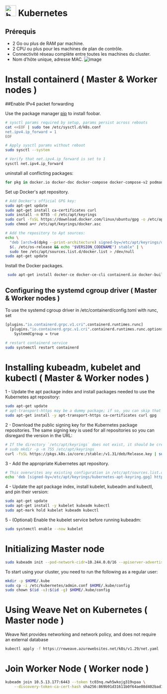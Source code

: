  #   <img src="https://github.com/user-attachments/assets/d567506b-5944-4e20-9517-0cd22e0e2769" width="35" title="hover text"> Kubernetes 

## Prérequis

* 2 Go ou plus de RAM par machine. 
* 2 CPU ou plus pour les machines de plan de contrôle.
* Connectivité réseau complète entre toutes les machines du cluster.
* Nom d’hôte unique, adresse MAC.
![image](https://github.com/user-attachments/assets/f619926f-872d-491d-b619-e1c11bf50755)


# Install containerd ( Master & Worker nodes )
##Enable IPv4 packet forwarding 


Use the package manager [pip](https://pip.pypa.io/en/stable/) to install foobar.

```bash
# sysctl params required by setup, params persist across reboots
cat <<EOF | sudo tee /etc/sysctl.d/k8s.conf
net.ipv4.ip_forward = 1
EOF

# Apply sysctl params without reboot
sudo sysctl --system

# Verify that net.ipv4.ip_forward is set to 1
sysctl net.ipv4.ip_forward
```
uninstall all conflicting packages:
```bash
for pkg in docker.io docker-doc docker-compose docker-compose-v2 podman-docker containerd runc; do sudo apt-get remove $pkg; done
```
Set up Docker's apt repository.
```bash
# Add Docker's official GPG key:
sudo apt-get update
sudo apt-get install ca-certificates curl
sudo install -m 0755 -d /etc/apt/keyrings
sudo curl -fsSL https://download.docker.com/linux/ubuntu/gpg -o /etc/apt/keyrings/docker.asc
sudo chmod a+r /etc/apt/keyrings/docker.asc

# Add the repository to Apt sources:
echo \
  "deb [arch=$(dpkg --print-architecture) signed-by=/etc/apt/keyrings/docker.asc] https://download.docker.com/linux/ubuntu \
  $(. /etc/os-release && echo "$VERSION_CODENAME") stable" | \
  sudo tee /etc/apt/sources.list.d/docker.list > /dev/null
sudo apt-get update
```
Install the Docker packages.
```bash
 sudo apt-get install docker-ce docker-ce-cli containerd.io docker-buildx-plugin docker-compose-plugin
```

## Configuring the systemd cgroup driver ( Master & Worker nodes )
To use the systemd cgroup driver in /etc/containerd/config.toml with runc, set
```bash
[plugins."io.containerd.grpc.v1.cri".containerd.runtimes.runc]
  [plugins."io.containerd.grpc.v1.cri".containerd.runtimes.runc.options]
    SystemdCgroup = true
```
```bash
# restart containerd service
sudo systemctl restart containerd
```
# Installing kubeadm, kubelet and kubectl  ( Master & Worker nodes )

1 - Update the apt package index and install packages needed to use the Kubernetes apt repository:
```bash
sudo apt-get update
# apt-transport-https may be a dummy package; if so, you can skip that package
sudo apt-get install -y apt-transport-https ca-certificates curl gpg
```
2 - Download the public signing key for the Kubernetes package repositories. The same signing key is used for all repositories so you can disregard the version in the URL:
```bash
# If the directory `/etc/apt/keyrings` does not exist, it should be created before the curl command, read the note below.
# sudo mkdir -p -m 755 /etc/apt/keyrings
curl -fsSL https://pkgs.k8s.io/core:/stable:/v1.31/deb/Release.key | sudo gpg --dearmor -o /etc/apt/keyrings/kubernetes-apt-keyring.gpg
```
3 - Add the appropriate Kubernetes apt repository.
```bash
# This overwrites any existing configuration in /etc/apt/sources.list.d/kubernetes.list
echo 'deb [signed-by=/etc/apt/keyrings/kubernetes-apt-keyring.gpg] https://pkgs.k8s.io/core:/stable:/v1.31/deb/ /' | sudo tee /etc/apt/sources.list.d/kubernetes.list
```
4 - Update the apt package index, install kubelet, kubeadm and kubectl, and pin their version:
```bash
sudo apt-get update
sudo apt-get install -y kubelet kubeadm kubectl
sudo apt-mark hold kubelet kubeadm kubectl
```
5 - (Optional) Enable the kubelet service before running kubeadm:
```bash
sudo systemctl enable --now kubelet
```
# Initializing Master node
```bash
sudo kubeadm init --pod-network-cidr=10.244.0.0/16 --apiserver-advertise-address=10.5.13.177
```
To start using your cluster, you need to run the following as a regular user:
```bash
mkdir -p $HOME/.kube
sudo cp -i /etc/kubernetes/admin.conf $HOME/.kube/config
sudo chown $(id -u):$(id -g) $HOME/.kube/config
```
# Using Weave Net on Kubernetes ( Master node )
Weave Net provides networking and network policy, and does not require an external database
```bash
kubectl apply -f https://reweave.azurewebsites.net/k8s/v1.29/net.yaml
```
# Join Worker Node ( Worker node )

```bash
kubeadm join 10.5.13.177:6443 --token tc03nq.nwh5wkojg319vpaa \
	--discovery-token-ca-cert-hash sha256:869b91d31611b0f64ae08d402bad1a5be636b8cfd5b98997381bdb408bd1a1d5
```
